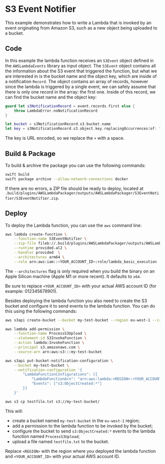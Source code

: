 # S3 Event Notifier

This example demonstrates how to write a Lambda that is invoked by an event originating from Amazon S3, such as a new object being uploaded to a bucket.

## Code

In this example the lambda function receives an `S3Event` object defined in the `AWSLambdaEvents` library as input object. The `S3Event` object contains all the information about the S3 event that triggered the function, but what we are interested in is the bucket name and the object key, which are inside of a notification `Record`. The object contains an array of records, however since the lambda is triggered by a single event, we can safely assume that there is only one record in the array: the first one. Inside of this record, we can find the bucket name and the object key:

```swift
guard let s3NotificationRecord = event.records.first else {
    throw LambdaError.noNotificationRecord
}

let bucket = s3NotificationRecord.s3.bucket.name
let key = s3NotificationRecord.s3.object.key.replacingOccurrences(of: "+", with: " ")
```

The key is URL encoded, so we replace the `+` with a space.

## Build & Package 

To build & archive the package you can use the following commands:

```bash
swift build
swift package archive --allow-network-connections docker
```

If there are no errors, a ZIP file should be ready to deploy, located at `.build/plugins/AWSLambdaPackager/outputs/AWSLambdaPackager/S3EventNotifier/S3EventNotifier.zip`.

## Deploy

To deploy the Lambda function, you can use the `aws` command line:

```bash
aws lambda create-function \
    --function-name S3EventNotifier \
    --zip-file fileb://.build/plugins/AWSLambdaPackager/outputs/AWSLambdaPackager/S3EventNotifier/S3EventNotifier.zip \
    --runtime provided.al2 \
    --handler provided  \
    --architectures arm64 \
    --role arn:aws:iam::<YOUR_ACCOUNT_ID>:role/lambda_basic_execution
```

The `--architectures` flag is only required when you build the binary on an Apple Silicon machine (Apple M1 or more recent). It defaults to `x64`.

Be sure to replace `<YOUR_ACCOUNT_ID>` with your actual AWS account ID (for example: 012345678901).

Besides deploying the lambda function you also need to create the S3 bucket and configure it to send events to the lambda function. You can do this using the following commands:

```bash
aws s3api create-bucket --bucket my-test-bucket --region eu-west-1 --create-bucket-configuration LocationConstraint=eu-west-1

aws lambda add-permission \
    --function-name ProcessS3Upload \
    --statement-id S3InvokeFunction \
    --action lambda:InvokeFunction \
    --principal s3.amazonaws.com \
    --source-arn arn:aws:s3:::my-test-bucket

aws s3api put-bucket-notification-configuration \
    --bucket my-test-bucket \
    --notification-configuration '{
        "LambdaFunctionConfigurations": [{
            "LambdaFunctionArn": "arn:aws:lambda:<REGION>:<YOUR_ACCOUNT_ID>:function:ProcessS3Upload",
            "Events": ["s3:ObjectCreated:*"]
        }]
    }'

aws s3 cp testfile.txt s3://my-test-bucket/
```

This will:
 - create a bucket named `my-test-bucket` in the `eu-west-1` region;
 - add a permission to the lambda function to be invoked by the bucket;
 - configure the bucket to send `s3:ObjectCreated:*` events to the lambda function named `ProcessS3Upload`;
 - upload a file named `testfile.txt` to the bucket.

Replace `<REGION>` with the region where you deployed the lambda function and `<YOUR_ACCOUNT_ID>` with your actual AWS account ID.
